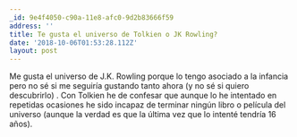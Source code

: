 ```yaml
---
_id: 9e4f4050-c90a-11e8-afc0-9d2b83666f59
address: ''
title: Te gusta el universo de Tolkien o JK Rowling?
date: '2018-10-06T01:53:28.112Z'
layout: post
---
```

 
Me gusta el universo de J.K. Rowling porque lo tengo asociado a la infancia pero no sé si me seguiría gustando tanto ahora (y no sé si quiero descubrirlo) . Con Tolkien he de confesar que aunque lo he intentado en repetidas ocasiones he sido incapaz de terminar ningún libro o película del universo (aunque la verdad es que la última vez que lo intenté tendría 16 años). 
